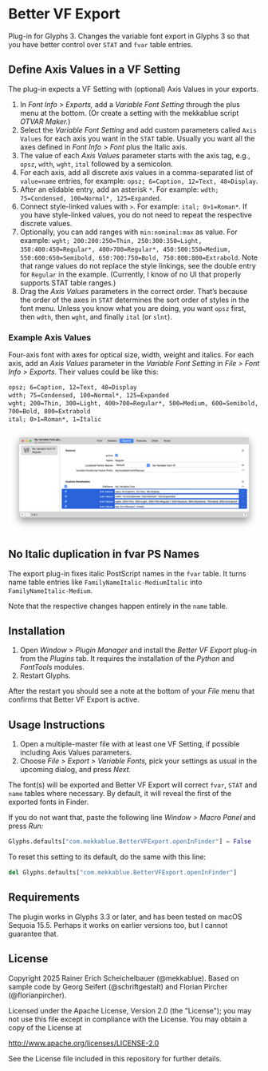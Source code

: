 # Better VF Export

Plug-in for Glyphs 3. Changes the variable font export in Glyphs 3 so that you have better control over `STAT` and `fvar` table entries.

## Define Axis Values in a VF Setting

The plug-in expects a VF Setting with (optional) Axis Values in your exports.

1. In *Font Info > Exports,* add a *Variable Font Setting* through the plus menu at the bottom. (Or create a setting with the mekkablue script *OTVAR Maker.*)
2. Select the *Variable Font Setting* and add custom parameters called `Axis Values` for each axis you want in the `STAT` table. Usually you want all the axes defined in *Font Info > Font* plus the Italic axis.
3. The value of each *Axis Values* parameter starts with the axis tag, e.g., `opsz`, `wdth`, `wght`, `ital` followed by a semicolon.
4. For each axis, add all discrete axis values in a comma-separated list of `value=name` entries, for example: `opsz; 6=Caption, 12=Text, 48=Display`.
5. After an elidable entry, add an asterisk `*`. For example: `wdth; 75=Condensed, 100=Normal*, 125=Expanded`.
6. Connect style-linked values with `>`. For example: `ital; 0>1=Roman*`. If you have style-linked values, you do not need to repeat the respective discrete values.
7. Optionally, you can add ranges with `min:nominal:max` as value. For example: `‌wght; 200:200:250=Thin, 250:300:350=Light, 350:400:450=Regular*, 400>700=Regular*, 450:500:550=Medium, 550:600:650=Semibold, 650:700:750=Bold, 750:800:800=Extrabold`. Note that range values do not replace the style linkings, see the double entry for `Regular` in the example. (Currently, I know of no UI that properly supports STAT table ranges.)
8. Drag the *Axis Values* parameters in the correct order. That’s because the order of the axes in `STAT` determines the sort order of styles in the font menu. Unless you know what you are doing, you want `opsz` first, then `wdth`, then `wght`, and finally `ital` (or `slnt`).

### Example Axis Values

Four-axis font with axes for optical size, width, weight and italics. For each axis, add an *Axis Values* parameter in the *Variable Font Setting* in *File > Font Info > Exports.* Their values could be like this:

```text
opsz; 6=Caption, 12=Text, 48=Display
wdth; 75=Condensed, 100=Normal*, 125=Expanded
wght; 200=Thin, 300=Light, 400>700=Regular*, 500=Medium, 600=Semibold, 700=Bold, 800=Extrabold
ital; 0>1=Roman*, 1=Italic
```

![Font Info window with Exports tab open, Variable Font Setting with Axis Values parameters](BetterVFExportFontInfoScreenshot.png)

## No Italic duplication in fvar PS Names

The export plug-in fixes italic PostScript names in the `fvar` table. It turns name table entries like `FamilyNameItalic-MediumItalic` into `FamilyNameItalic-Medium`.

Note that the respective changes happen entirely in the `name` table.

## Installation

1. Open *Window > Plugin Manager* and install the *Better VF Export* plug-in from the *Plugins* tab. It requires the installation of the *Python* and *FontTools* modules.
2. Restart Glyphs.

After the restart you should see a note at the bottom of your *File* menu that confirms that Better VF Export is active.

## Usage Instructions

1. Open a multiple-master file with at least one VF Setting, if possible including Axis Values parameters.
2. Choose *File > Export > Variable Fonts,* pick your settings as usual in the upcoming dialog, and press *Next.* 

The font(s) will be exported and Better VF Export will correct `fvar`, `STAT` and `name` tables where necessary. By default, it will reveal the first of the exported fonts in Finder.

If you do not want that, paste the following line *Window > Macro Panel* and press *Run:*

```python
Glyphs.defaults["com.mekkablue.BetterVFExport.openInFinder"] = False
```

To reset this setting to its default, do the same with this line:

```python
del Glyphs.defaults["com.mekkablue.BetterVFExport.openInFinder"]
```


## Requirements

The plugin works in Glyphs 3.3 or later, and has been tested on macOS Sequoia 15.5. Perhaps it works on earlier versions too, but I cannot guarantee that.

## License

Copyright 2025 Rainer Erich Scheichelbauer (@mekkablue).
Based on sample code by Georg Seifert (@schriftgestalt) and Florian Pircher (@florianpircher).

Licensed under the Apache License, Version 2.0 (the "License");
you may not use this file except in compliance with the License.
You may obtain a copy of the License at

http://www.apache.org/licenses/LICENSE-2.0

See the License file included in this repository for further details.


